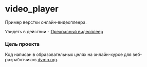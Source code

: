 # video_player

Пример верстки онлайн-видеоплеера.

Увидеть в действии - <a href="https://theegid.github.io/video_player/video_player/index.html" target="_blank">Прекрасный видеоплеер</a>

### Цель проекта

Код написан в образовательных целях на онлайн-курсе для веб-разработчиков [dvmn.org](https://dvmn.org/).

